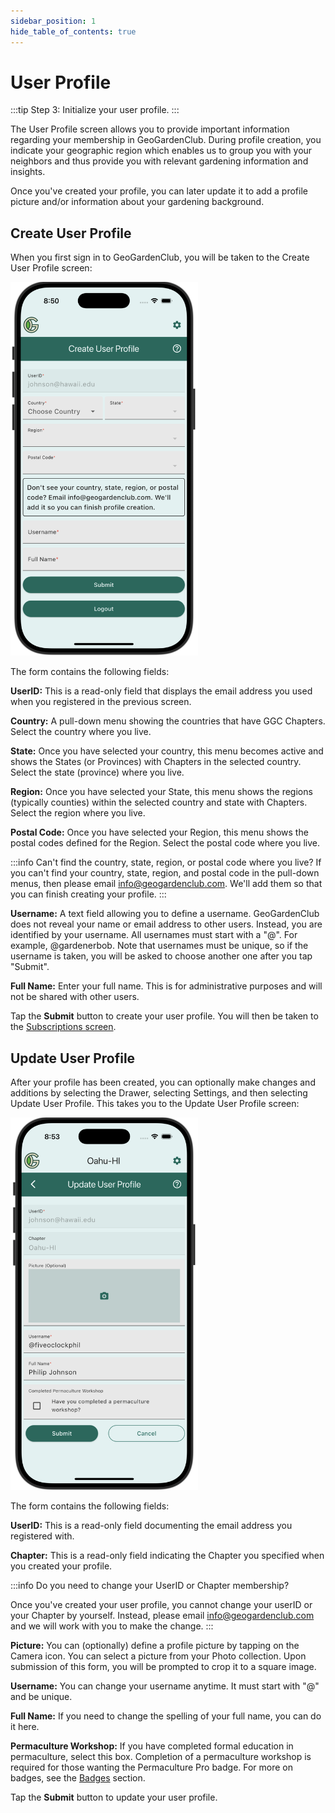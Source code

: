 ```yaml
---
sidebar_position: 1
hide_table_of_contents: true
---
```


# User Profile

:::tip Step 3: Initialize your user profile.
:::

The User Profile screen allows you to provide important information regarding your membership in GeoGardenClub. During profile creation, you indicate your geographic region which enables us to group you with your neighbors and thus provide you with relevant gardening information and insights. 

Once you've created your profile, you can later update it to add a profile picture and/or information about your gardening background.

## Create User Profile

When you first sign in to GeoGardenClub, you will be taken to the Create User Profile screen:

<img width="300" src="/img/user-guide/create-user-profile.png"/>

The form contains the following fields:

**UserID:** This is a read-only field that displays the email address you used when you registered in the previous screen.

**Country:** A pull-down menu showing the countries that have GGC Chapters. Select the country where you live.

**State:** Once you have selected your country, this menu becomes active and shows the States (or Provinces) with Chapters in the selected country. Select the state (province) where you live.

**Region:** Once you have selected your State, this menu shows the regions (typically counties) within the selected country and state with Chapters. Select the region where you live.

**Postal Code:** Once you have selected your Region, this menu shows the postal codes defined for the Region. Select the postal code where you live.

:::info Can't find the country, state, region, or postal code where you live?
If you can't find your country, state, region, and postal code in the pull-down menus, then please email info@geogardenclub.com.  We'll add them so that you can finish creating your profile.
:::

**Username:** A text field allowing you to define a username. GeoGardenClub does not reveal your name or email address to other users. Instead, you are identified by your username. All usernames must start with a "@". For example, @gardenerbob.  Note that usernames must be unique, so if the username is taken, you will be asked to choose another one after you tap "Submit".

**Full Name:** Enter your full name.  This is for administrative purposes and will not be shared with other users.

Tap the **Submit** button to create your user profile. You will then be taken to the [Subscriptions screen](subscriptions.md).

## Update User Profile

After your profile has been created, you can optionally make changes and additions by selecting the Drawer, selecting Settings, and then selecting Update User Profile.  This takes you to the Update User Profile screen:


<img width="300" src="/img/user-guide/update-user-profile.png"/>

The form contains the following fields:

**UserID:** This is a read-only field documenting the email address you registered with. 

**Chapter:** This is a read-only field indicating the Chapter you specified when you created your profile.

:::info Do you need to change your UserID or Chapter membership?  

Once you've created your user profile, you cannot change your userID or your Chapter by yourself. Instead, please email info@geogardenclub.com and we will work with you to make the change.
:::

**Picture:** You can (optionally) define a profile picture by tapping on the Camera icon.  You can select a picture from your Photo collection. Upon submission of this form, you will be prompted to crop it to a square image.

**Username:** You can change your username anytime.  It must start with "@" and be unique.

**Full Name:** If you need to change the spelling of your full name, you can do it here.

**Permaculture Workshop:** If you have completed formal education in permaculture, select this box.  Completion of a permaculture workshop is required for those wanting the Permaculture Pro badge.  For more on badges, see the [Badges](/docs/user-guide/badges) section.

Tap the **Submit** button to update your user profile.

